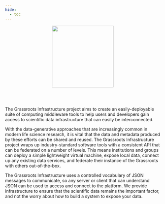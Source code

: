 ```yaml
---
hide:
  - toc
---
```


<!--- ![image info](/assets/grassroots-genomics-hero.jpg){align=right }  --->

<div align="center">
    <img src="/documentation/assets/grassroots-genomics-hero.jpg" width="200px"/>
</div>


<br/><br/>

The Grassroots Infrastructure project aims to create an easily-deployable suite of computing middleware tools to help users and developers gain access to scientific data infrastructure that can easily be interconnected.

With the data-generative approaches that are increasingly common in modern life science research, it is vital that the data and metadata produced by these efforts can be shared and reused. The Grassroots Infrastructure project wraps up industry-standard software tools with a consistent API that can be federated on a number of levels. This means institutions and groups can deploy a simple lightweight virtual machine, expose local data, connect up any existing data services, and federate their instance of the Grassroots with others out-of-the-box.

The Grassroots Infrastructure uses a controlled vocabulary of JSON messages to communicate, so any server or client that can understand JSON can be used to access and connect to the platform. We provide infrastructure to ensure that the scientific data remains the important factor, and not the worry about how to build a system to expose your data.
